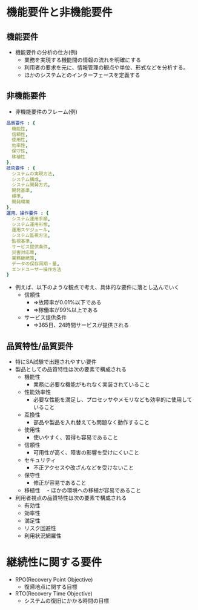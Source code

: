 # 機能要件と非機能要件

## 機能要件
- 機能要件の分析の仕方(例)
  - 業務を実現する機能間の情報の流れを明確にする
  - 利用者の要求を元に、情報管理の観点や単位、形式などを分析する。
  - ほかのシステムとのインターフェースを定義する

## 非機能要件
- 非機能要件のフレーム(例)
``` yaml
品質要件 : {
  機能性,
  信頼性,
  使用性,
  効率性,
  保守性,
  移植性
},
技術要件 : {
  システムの実現方法,
  システム構成,
  システム開発方式,
  開発基準,
  標準,
  開発環境
},
運用、操作要件 : {
  システム運用手順,
  システム運用形態,
  運用スケジュール,
  システム監視方法,
  監視基準,
  サービス提供条件,
  災害対応策,
  業務継続策,
  データの保存周期・量,
  エンドユーザー操作方法  
}
```
- 例えば、以下のような観点で考え、具体的な要件に落とし込んでいく
  - 信頼性
    - ⇒故障率が0.01%以下である
    - ⇒稼働率が99%以上である
  - サービス提供条件
    - ⇒365日、24時間サービスが提供される
## 品質特性/品質要件
- 特にSA試験で出題されやすい要件
- 製品としての品質特性は次の要素で構成される
  - 機能性
    - 業務に必要な機能がもれなく実装されていること
  - 性能効率性
    - 必要な性能を満足し、プロセッサやメモリなども効率的に使用していること
  - 互換性
    - 部品や製品を入れ替えても問題なく動作すること
  - 使用性
    - 使いやすく、習得も容易であること
  - 信頼性
    - 可用性が高く、障害の影響を受けにくいこと
  - セキュリティ
    - 不正アクセスや改ざんなどを受けないこと
  - 保守性
    - 修正が容易であること
  - 移植性
  　- ほかの環境への移植が容易であること
- 利用者視点の品質特性は次の要素で構成される
  - 有効性
  - 効率性
  - 満足性
  - リスク回避性
  - 利用状況網羅性
# 継続性に関する要件
- RPO(Recovery Point Objective)
  - 復帰地点に関する目標
- RTO(Recovery Time Objective)
  - システムの復旧にかかる時間の目標
